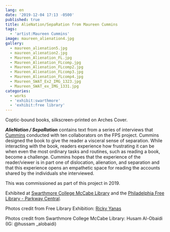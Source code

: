 ```yaml
---
lang: en
date: '2019-12-04 17:13 -0500'
published: true
title: AlieNation/SepaRation from Maureen Cummins
tags:
  - 'artist:Maureen Cummins'
image: maureen_alienation4.jpg
gallery:
  - maureen_alienation5.jpg
  - maureen_alienation2.jpg
  - Maureen_Alienation_FL.jpg
  - Maureen_Alienation_FLcomp.jpg
  - Maureen_Alienation_FLcomp2.jpg
  - Maureen_Alienation_FLcomp3.jpg
  - Maureen_Alienation_FLcomp4.jpg
  - Maureen_SWAT_Ex2_IMG_1323.jpg
  - Maureen_SWAT_ex_IMG_1331.jpg
categories:
  - works
  - 'exhibit:swarthmore'
  - 'exhibit:free library'
---
```

Coptic-bound books, silkscreen-printed on Arches Cover.
 
 
_**AlieNation / SepaRation**_ contains text from a series of interviews that [Cummins](http://www.maureencummins.com/) conducted with ten collaborators on the FPS project. Cummins designed the book to give the reader a visceral sense of separation. While interacting with the book, readers experience how frustrating it can be when even the most ordinary tasks and routines, such as reading a book, become a challenge. Cummins hopes that the experience of the reader/viewer is in part one of dislocation, alienation, and separation and that this experience opens an empathetic space for reading the accounts shared by the individuals she interviewed.


This was commissioned as part of this project in 2019. 

Exhibited at [Swarthmore College McCabe Library](https://www.swarthmore.edu/libraries/mccabe-library) and the [Philadelphia Free Library - Parkway Central](https://libwww.freelibrary.org/locations/parkway-central-library).


Photos credit from Free Library Exhibition: [Ricky Yanas](http://rickyyanas.com/)

Photos credit from Swarthmore College McCabe Library: Husam Al-Obaidi (IG: @hussam _alobaidi)
